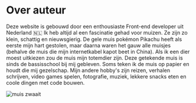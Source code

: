 # Over auteur

Deze website is gebouwd door een enthousiaste Front-end developer uit Nederland 🇳🇱
Ik heb altijd al een fascinatie gehad voor muizen. Ze zijn zo klein, schattig en nieuwsgierig.
De gele muis pokémon Pikachu heeft als eerste mijn hart gestolen, maar daarna waren het gauw alle muisjes (behalve de muis die mijn internetkabel kapot beet in China).
Als ik een dier moest uitkiezen zou de muis mijn totemdier zijn.
Deze getekende muis is sinds de bassisschool bij mij gebleven. Soms teken ik de muis op papier en houdt die mij gezelschap.
Mijn andere hobby's zijn reizen, verhalen schrijven, video games spelen, fotografie, muziek, lekkere snacks eten en coole dingen met code bouwen.

<!-- This website is made by an enthusiastic Front-end developer from the Netherlands 🇳🇱
I always had a liking for mice (except for that time they chewed on my internet cable in China). The mouse on my website has been my companion for as long I can remember. Ever since primary school I sometimes tend to draw this cute little mousey that makes me smile. It kind of became my spirit animal.
My other hobbies are travelling, drawing, writing stories, video games, photography, music and building cool applications with code.  -->

<div>
	<img :class="$style.mouse" src='/img/littlemousey_wave.png' alt='muis zwaait' />
</div>

<style module>
.mouse {
	margin: 0 auto;
}
</style>